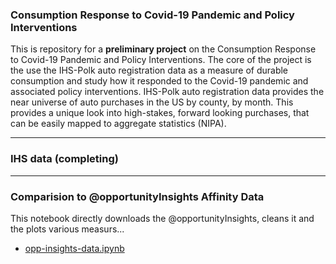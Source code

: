 
### Consumption Response to Covid-19 Pandemic and Policy Interventions

This is repository for a **preliminary project** on the Consumption Response to Covid-19 Pandemic and Policy Interventions. The core of the project is the use the IHS-Polk auto registration data as a measure of durable consumption and study how it responded to the Covid-19 pandemic and associated policy interventions. IHS-Polk auto registration data provides the near universe of auto purchases in the US by county, by month. This provides a unique look into high-stakes, forward looking purchases, that can be easily mapped to aggregate statistics (NIPA).

---
### IHS data (completing)

---
### Comparision to @opportunityInsights Affinity Data

This notebook directly downloads the @opportunityInsights, cleans it and the plots various measurs...

- [opp-insights-data.ipynb](opp-insights-data.ipynb)
